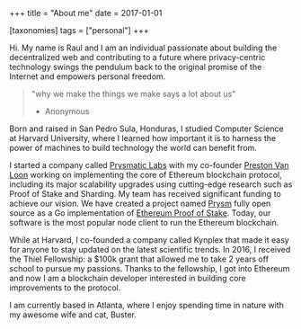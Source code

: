 +++
title =  "About me"
date = 2017-01-01

[taxonomies]
tags = ["personal"]
+++

Hi. My name is Raul and I am an individual passionate about building the decentralized web and contributing to a future where privacy-centric technology swings the pendulum back to the original promise of the Internet and empowers personal freedom.

> "why we make the things we make says a lot about us"
>
>   - Anonymous

Born and raised in San Pedro Sula, Honduras, I studied Computer Science at Harvard University, where I learned how important it is to harness the power of machines to build technology the world can benefit from.

I started a company called [Prysmatic Labs](https://prysmaticlabs.com) with my co-founder [Preston Van Loon](https://github.com/prestonvanloon) working on implementing the core of Ethereum blockchain protocol, including its major scalability upgrades using cutting-edge research such as Proof of Stake and Sharding. My team has received significant funding to achieve our vision. We have created a project named [Prysm](https://github.com/prysmaticlabs/prysm) fully open source as a Go implementation of [Ethereum Proof of Stake](https://consensys.net/knowledge-base/ethereum-2/faq/). Today, our software is the most popular node client to run the Ethereum blockchain.

While at Harvard, I co-founded a company called Kynplex that made it easy for anyone to stay updated on the latest scientific trends. In 2016, I received the Thiel Fellowship: a $100k grant that allowed me to take 2 years off school to pursue my passions. Thanks to the fellowship, I got into Ethereum and now I am a blockchain developer interested in building core improvements to the protocol. 

I am currently based in Atlanta, where I enjoy spending time in nature with my awesome wife and cat, Buster.
